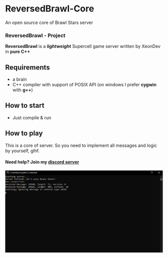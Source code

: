 # ReversedBrawl-Core
An open source core of Brawl Stars server

### ReversedBrawl - Project
**ReversedBrawl** is a ***lightweight*** Supercell game server written by XeonDev in **pure C++**

## Requirements
- a brain
- C++ compiler with support of POSIX API (on windows I prefer **cygwin** with **g++**)

## How to start
- Just compile & run

## How to play
This is a core of server. So you need to implement all messages and logic by yourself, glhf.

#### Need help? Join my [discord server](https://discord.gg/FqZda2BVYZ)

![screenshot](/screenshots/console.png?raw=true)
